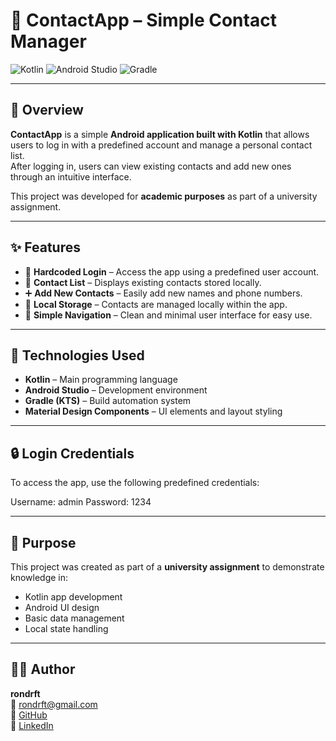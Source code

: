 # 📱 ContactApp – Simple Contact Manager

![Kotlin](https://img.shields.io/badge/Kotlin-7F52FF?style=for-the-badge&logo=kotlin&logoColor=white)
![Android Studio](https://img.shields.io/badge/Android_Studio-3DDC84?style=for-the-badge&logo=androidstudio&logoColor=white)
![Gradle](https://img.shields.io/badge/Gradle-02303A?style=for-the-badge&logo=gradle&logoColor=white)

---

## 🚀 Overview

**ContactApp** is a simple **Android application built with Kotlin** that allows users to log in with a predefined account and manage a personal contact list.  
After logging in, users can view existing contacts and add new ones through an intuitive interface.

This project was developed for **academic purposes** as part of a university assignment.

---

## ✨ Features

- 🔑 **Hardcoded Login** – Access the app using a predefined user account.
- 👥 **Contact List** – Displays existing contacts stored locally.
- ➕ **Add New Contacts** – Easily add new names and phone numbers.
- 💾 **Local Storage** – Contacts are managed locally within the app.
- 🧭 **Simple Navigation** – Clean and minimal user interface for easy use.

---

## 🧰 Technologies Used

- **Kotlin** – Main programming language
- **Android Studio** – Development environment
- **Gradle (KTS)** – Build automation system
- **Material Design Components** – UI elements and layout styling

---

## 🔒 Login Credentials

To access the app, use the following predefined credentials:

Username: admin
Password: 1234

---

## 🎯 Purpose

This project was created as part of a **university assignment** to demonstrate knowledge in:
- Kotlin app development
- Android UI design
- Basic data management
- Local state handling

---

## 👨‍💻 Author

**rondrft**  
📧 [rondrft@gmail.com](mailto:rondrft@gmail.com)  
🐙 [GitHub](https://github.com/rondrft)  
🔗 [LinkedIn](https://www.linkedin.com/in/rondrft/)